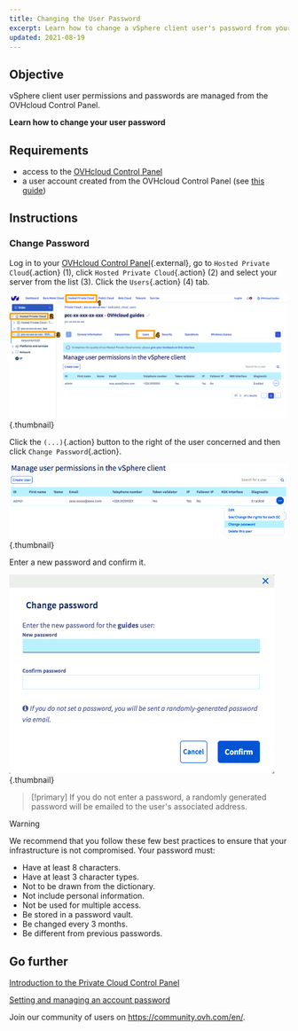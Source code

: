 ```yaml
---
title: Changing the User Password
excerpt: Learn how to change a vSphere client user's password from your OVHcloud Control Panel
updated: 2021-08-19
---
```


## Objective

vSphere client user permissions and passwords are managed from the OVHcloud Control Panel.

**Learn how to change your user password**

## Requirements

- access to the [OVHcloud Control Panel](https://www.ovh.com/auth/?action=gotomanager&from=https://www.ovh.ie/&ovhSubsidiary=ie)
- a user account created from the OVHcloud Control Panel (see [this guide](/pages/cloud/private-cloud/manager_ovh_private_cloud#users-tab))

## Instructions

### Change Password

Log in to your [OVHcloud Control Panel](https://www.ovh.com/auth/?action=gotomanager&from=https://www.ovh.ie/&ovhSubsidiary=ie){.external}, go to `Hosted Private Cloud`{.action} (1), click `Hosted Private Cloud`{.action} (2) and select your server from the list (3). Click the `Users`{.action} (4) tab.

![control panel](images/userpassword1b.png){.thumbnail}

Click the `(...)`{.action} button to the right of the user concerned and then click `Change Password`{.action}.

![change password](images/userpassword2b.png){.thumbnail}

Enter a new password and confirm it.

![change password](images/userpassword3b.png){.thumbnail}

> [!primary]
> If you do not enter a password, a randomly generated password will be emailed to the user's associated address.
>

> [!warning]
>
>We recommend that you follow these few best practices to ensure that your infrastructure is not compromised. Your password must:
>
> - Have at least 8 characters.
> - Have at least 3 character types.
> - Not to be drawn from the dictionary.
> - Not include personal information.
> - Not be used for multiple access.
> - Be stored in a password vault.
> - Be changed every 3 months.
> - Be different from previous passwords.
>

## Go further

[Introduction to the Private Cloud Control Panel](/pages/hosted_private_cloud/hosted_private_cloud_powered_by_vmware/manager_ovh_private_cloud)

[Setting and managing an account password](/pages/account_and_service_management/account_information/manage-ovh-password)

Join our community of users on <https://community.ovh.com/en/>.
